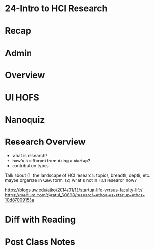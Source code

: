 # 24-Intro to HCI Research


# Recap

# Admin


# Overview



# UI HOFS


# Nanoquiz


# Research Overview
- what is research?
- how's it different from doing a startup?
- contribution types

Talk about (1) the landscape of HCI research: topics, breadth, depth, etc. maybe organize in Q&A form. (2) what's hot in HCI research now? 


https://blogs.uw.edu/ajko/2014/01/12/startup-life-versus-faculty-life/
https://medium.com/@ratul_60608/research-ethos-vs-startup-ethos-10d87009158a



# Diff with Reading


# Post Class Notes

